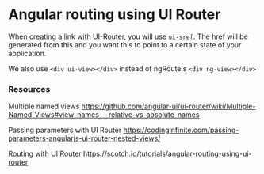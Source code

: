 # Angular routing using UI Router

When creating a link with UI-Router, you will use `ui-sref`.
The href will be generated from this and you want this to point to a certain state of your application.

We also use `<div ui-view></div>` instead of ngRoute's `<div ng-view></div>`

### Resources

Multiple named views
https://github.com/angular-ui/ui-router/wiki/Multiple-Named-Views#view-names---relative-vs-absolute-names

Passing parameters with UI Router
https://codinginfinite.com/passing-parameters-angularjs-ui-router-nested-views/

Routing with UI Router
https://scotch.io/tutorials/angular-routing-using-ui-router